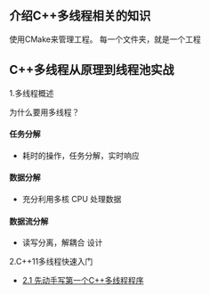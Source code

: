 ## 介绍C++多线程相关的知识

使用CMake来管理工程。
每一个文件夹，就是一个工程


## C++多线程从原理到线程池实战


1.多线程概述

为什么要用多线程？
#### 任务分解
 - 耗时的操作，任务分解，实时响应
#### 数据分解
 - 充分利用多核 CPU 处理数据
#### 数据流分解
 - 读写分离，解耦合 设计

2.C++11多线程快速入门
* [2.1 先动手写第一个C++多线程程序](./thread-001/第一个C++多线程.md)



